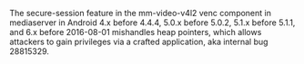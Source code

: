 The secure-session feature in the mm-video-v4l2 venc component in mediaserver in Android 4.x before 4.4.4, 5.0.x before 5.0.2, 5.1.x before 5.1.1, and 6.x before 2016-08-01 mishandles heap pointers, which allows attackers to gain privileges via a crafted application, aka internal bug 28815329.